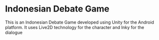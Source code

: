 # Indonesian Debate Game
This is an Indonesian Debate Game developed using Unity for the Android platform. It uses Live2D technology for the character and Inky for the dialogue
